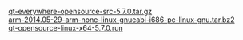<a href="http://ftp.jaist.ac.jp/pub/qtproject/archive/qt/5.7/5.7.0/single/qt-everywhere-opensource-src-5.7.0.tar.gz" target="_blank">qt-everywhere-opensource-src-5.7.0.tar.gz</a><br>
<a href="http://www.codesourcery.com/sgpp/lite/arm/portal/package4571/public/arm-none-linux-gnueabi/arm-2014.05-29-arm-none-linux-gnueabi-i686-pc-linux-gnu.tar.bz2" target="_blank">arm-2014.05-29-arm-none-linux-gnueabi-i686-pc-linux-gnu.tar.bz2</a><br>
<a href="http://mirrors.ustc.edu.cn/qtproject/archive/qt/5.7/5.7.0/qt-opensource-linux-x64-5.7.0.run" target="_blank">qt-opensource-linux-x64-5.7.0.run</a><br>
